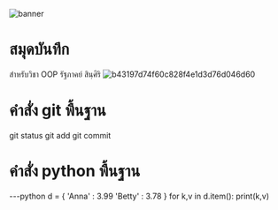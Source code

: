 ![banner](https://picsum.photos/800/250)

# สมุดบันทึก
สำหรับวิชา OOP 
รัฐภาคย์ สินฺศิริ
![b43197d74f60c828f4e1d3d76d046d60](https://github.com/belseris/belseris.github.io/assets/159877766/215a03b1-9bf1-4988-b4b2-1c4740459ac9/800/250)

# คำสั่ง git พื้นฐาน
git status git add git commit
# คำสั่ง python พื้นฐาน

---python d = { 'Anna' : 3.99 'Betty' : 3.78 } for k,v in d.item(): print(k,v)
